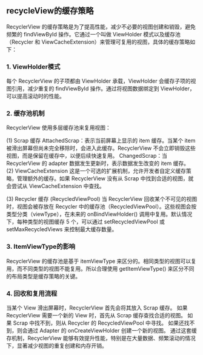 ## recycleView的缓存策略
RecyclerView 的缓存策略是为了提高性能，减少不必要的视图创建和销毁，避免频繁的 findViewById 操作。它通过一个叫做 ViewHolder 模式以及缓存池（Recycler 和 ViewCacheExtension）来管理可复用的视图，具体的缓存策略如下：

### 1. ViewHolder模式
每个 RecyclerView 的子项都由 ViewHolder 承载，ViewHolder 会缓存子项的视图引用，减少重复的 findViewById 操作。通过将视图数据绑定到 ViewHolder，可以提高滚动时的性能。

### 2. 缓存池机制
RecyclerView 使用多层缓存池来复用视图：

(1) Scrap 缓存
AttachedScrap：表示当前屏幕上显示的 item 缓存。当某个 item 被滑出屏幕但尚未完全移除时，会进入此缓存。RecyclerView 不会立即销毁这些视图，而是保留在缓存中，以便后续快速复用。
ChangedScrap：当 RecyclerView 的 adapter 数据发生更新时，表示数据发生改变的 item 缓存。
(2) ViewCacheExtension
这是一个可选的扩展机制，允许开发者自定义缓存策略，管理额外的缓存。如果 RecyclerView 没有从 Scrap 中找到合适的视图，就会尝试从 ViewCacheExtension 中查找。

(3) Recycler 缓存 (RecycledViewPool)
当 RecyclerView 回收某个不可见的视图时，视图会被存放在 Recycler 中的缓存池（RecycledViewPool）。这些视图会按类型分类（viewType），在未来的 onBindViewHolder() 调用中复用。默认情况下，每种类型的视图缓存 5 个，可以通过 setRecycledViewPool 或 setMaxRecycledViews 来控制最大缓存数量。

### 3. ItemViewType的影响
RecyclerView 的缓存池是基于 itemViewType 来区分的。相同类型的视图可以复用，而不同类型的视图不能复用。所以合理使用 getItemViewType() 来区分不同的布局类型是缓存策略的关键。

### 4. 回收和复用流程
当某个 View 滑出屏幕时，RecyclerView 首先会将其放入 Scrap 缓存。
如果 RecyclerView 需要一个新的 View 时，首先从 Scrap 缓存查找合适的视图。
如果 Scrap 中找不到，则从 Recycler 的 RecycledViewPool 中寻找。
如果还找不到，则会通过 Adapter 的 onCreateViewHolder 创建一个新的视图。
通过这套缓存机制，RecyclerView 能够有效提升性能，特别是在大量数据、频繁滚动的情况下，显著减少视图的重复创建和内存开销。
